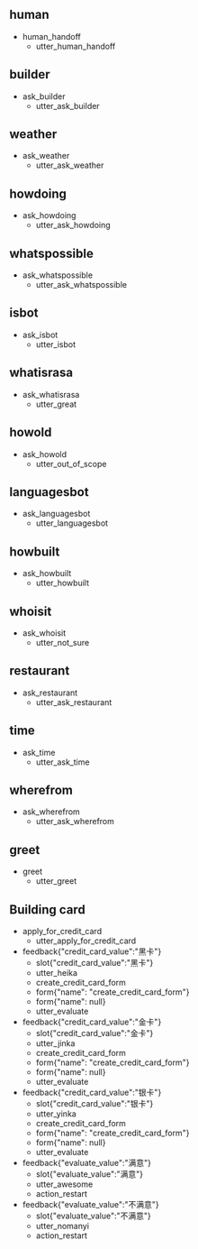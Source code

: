 ## human
* human_handoff
    - utter_human_handoff
## builder
* ask_builder
    - utter_ask_builder
## weather
* ask_weather
    - utter_ask_weather
## howdoing    
* ask_howdoing
    - utter_ask_howdoing
## whatspossible  
* ask_whatspossible
    - utter_ask_whatspossible
## isbot
* ask_isbot
    - utter_isbot
## whatisrasa
* ask_whatisrasa
    - utter_great
## howold
* ask_howold
    - utter_out_of_scope
## languagesbot
* ask_languagesbot
    - utter_languagesbot
## howbuilt
* ask_howbuilt
    - utter_howbuilt
## whoisit
* ask_whoisit
    - utter_not_sure
## restaurant
* ask_restaurant
    - utter_ask_restaurant
## time
* ask_time
    - utter_ask_time
## wherefrom
* ask_wherefrom
    - utter_ask_wherefrom
    
## greet
* greet
    - utter_greet
    
    
    
    
    
    
    
    
    
    
    

## Building card
* apply_for_credit_card
    - utter_apply_for_credit_card
* feedback{"credit_card_value":"黑卡"}
    - slot{"credit_card_value":"黑卡"}
    - utter_heika
    - create_credit_card_form
    - form{"name": "create_credit_card_form"}
    - form{"name": null}
    - utter_evaluate
* feedback{"credit_card_value":"金卡"}
    - slot{"credit_card_value":"金卡"}
    - utter_jinka
    - create_credit_card_form
    - form{"name": "create_credit_card_form"}
    - form{"name": null}
    - utter_evaluate
* feedback{"credit_card_value":"银卡"}
    - slot{"credit_card_value":"银卡"}
    - utter_yinka      
    - create_credit_card_form
    - form{"name": "create_credit_card_form"}
    - form{"name": null}
    - utter_evaluate
* feedback{"evaluate_value":"满意"}
    - slot{"evaluate_value":"满意"}
    - utter_awesome
    - action_restart
* feedback{"evaluate_value":"不满意"}
    - slot{"evaluate_value":"不满意"}
    - utter_nomanyi
    - action_restart

    

